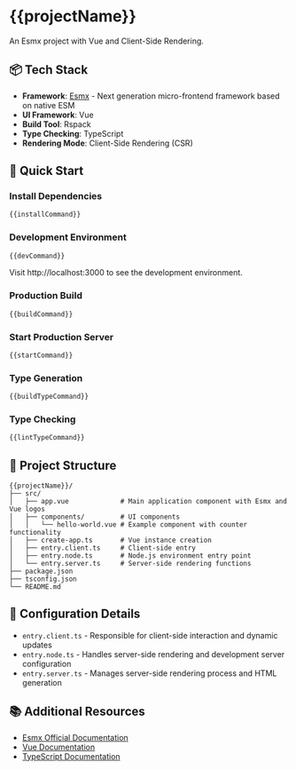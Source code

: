 # {{projectName}}

An Esmx project with Vue and Client-Side Rendering.

## 📦 Tech Stack

- **Framework**: [Esmx](https://esmnext.com) - Next generation micro-frontend framework based on native ESM
- **UI Framework**: Vue
- **Build Tool**: Rspack
- **Type Checking**: TypeScript
- **Rendering Mode**: Client-Side Rendering (CSR)

## 🚀 Quick Start

### Install Dependencies

```bash
{{installCommand}}
```

### Development Environment

```bash
{{devCommand}}
```

Visit http://localhost:3000 to see the development environment.

### Production Build

```bash
{{buildCommand}}
```

### Start Production Server

```bash
{{startCommand}}
```

### Type Generation

```bash
{{buildTypeCommand}}
```

### Type Checking

```bash
{{lintTypeCommand}}
```

## 📁 Project Structure

```
{{projectName}}/
├── src/
│   ├── app.vue             # Main application component with Esmx and Vue logos
│   ├── components/         # UI components
│   │   └── hello-world.vue # Example component with counter functionality
│   ├── create-app.ts       # Vue instance creation
│   ├── entry.client.ts     # Client-side entry
│   ├── entry.node.ts       # Node.js environment entry point
│   └── entry.server.ts     # Server-side rendering functions
├── package.json
├── tsconfig.json
└── README.md
```

## 🔧 Configuration Details

- `entry.client.ts` - Responsible for client-side interaction and dynamic updates
- `entry.node.ts` - Handles server-side rendering and development server configuration
- `entry.server.ts` - Manages server-side rendering process and HTML generation

## 📚 Additional Resources

- [Esmx Official Documentation](https://esmnext.com)
- [Vue Documentation](https://vuejs.org)
- [TypeScript Documentation](https://www.typescriptlang.org)
